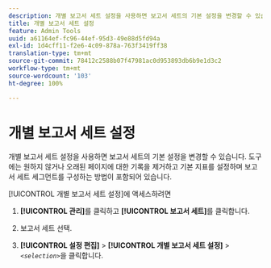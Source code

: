 ```yaml
---
description: 개별 보고서 세트 설정을 사용하면 보고서 세트의 기본 설정을 변경할 수 있습니다. 도구에는 원하지 않거나 오래된 페이지에 대한 기록을 제거하고 기본 지표를 설정하며 보고서 세트 세그먼트를 구성하는 방법이 포함되어 있습니다.
title: 개별 보고서 세트 설정
feature: Admin Tools
uuid: a61164ef-fc96-44ef-95d3-49e88d5fd94a
exl-id: 1d4cff11-f2e6-4c09-878a-763f3419ff38
translation-type: tm+mt
source-git-commit: 78412c2588b07f47981ac0d953893db6b9e1d3c2
workflow-type: tm+mt
source-wordcount: '103'
ht-degree: 100%

---
```


# 개별 보고서 세트 설정

개별 보고서 세트 설정을 사용하면 보고서 세트의 기본 설정을 변경할 수 있습니다. 도구에는 원하지 않거나 오래된 페이지에 대한 기록을 제거하고 기본 지표를 설정하며 보고서 세트 세그먼트를 구성하는 방법이 포함되어 있습니다.

[!UICONTROL 개별 보고서 세트 설정]에 액세스하려면

1. **[!UICONTROL 관리]**&#x200B;를 클릭하고 **[!UICONTROL 보고서 세트]**&#x200B;를 클릭합니다.

1. 보고서 세트 선택.
1. **[!UICONTROL 설정 편집]** > **[!UICONTROL 개별 보고서 세트 설정]** > *`<selection>`*&#x200B;을 클릭합니다.
